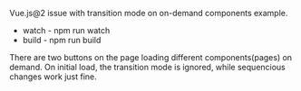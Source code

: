 Vue.js@2 issue with transition mode on on-demand components example.

 - watch - npm run watch
 - build - npm run build

There are two buttons on the page loading different components(pages) on demand. On initial load, the transition mode is ignored, while sequencious changes work just fine.